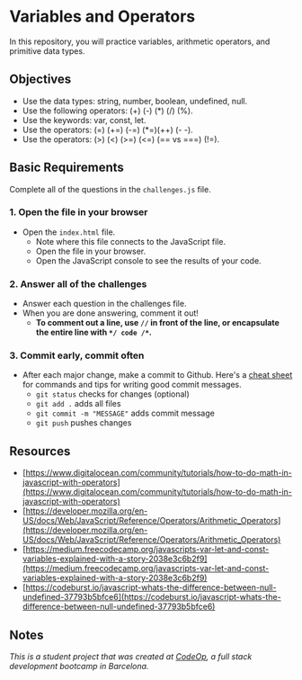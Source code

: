 # Variables and Operators

In this repository, you will practice variables, arithmetic operators, and primitive data types.

## Objectives

- Use the data types: string, number, boolean, undefined, null.
- Use the following operators: (+) (-) (*) (/) (%).
- Use the keywords: var, const, let.
- Use the operators: (=) (+=) (-=) (*=)(++) (- -).
- Use the operators: (>) (<) (>=) (<=) (== vs ===) (!=).

## Basic Requirements

Complete all of the questions in the `challenges.js` file.

### 1. Open the file in your browser

- Open the `index.html` file.
  - Note where this file connects to the JavaScript file.
  - Open the file in your browser.
  - Open the JavaScript console to see the results of your code.

### 2. Answer all of the challenges

- Answer each question in the challenges file.
- When you are done answering, comment it out!
  - **To comment out a line, use `//` in front of the line, or encapsulate the entire line with `*/ code /*`.**

### 3. Commit early, commit often

- After each major change, make a commit to Github. Here's a [cheat sheet](https://www.git-tower.com/blog/git-cheat-sheet) for commands and tips for writing good commit messages.
  - `git status` checks for changes (optional)
  - `git add .` adds all files 
  - `git commit -m "MESSAGE"` adds commit message
  - `git push` pushes changes

## Resources

- [https://www.digitalocean.com/community/tutorials/how-to-do-math-in-javascript-with-operators](https://www.digitalocean.com/community/tutorials/how-to-do-math-in-javascript-with-operators)
- [https://developer.mozilla.org/en-US/docs/Web/JavaScript/Reference/Operators/Arithmetic_Operators](https://developer.mozilla.org/en-US/docs/Web/JavaScript/Reference/Operators/Arithmetic_Operators)
- [https://medium.freecodecamp.org/javascripts-var-let-and-const-variables-explained-with-a-story-2038e3c6b2f9](https://medium.freecodecamp.org/javascripts-var-let-and-const-variables-explained-with-a-story-2038e3c6b2f9)
- [https://codeburst.io/javascript-whats-the-difference-between-null-undefined-37793b5bfce6](https://codeburst.io/javascript-whats-the-difference-between-null-undefined-37793b5bfce6)

## Notes

_This is a student project that was created at [CodeOp](http://CodeOp.tech), a full stack development bootcamp in Barcelona._
